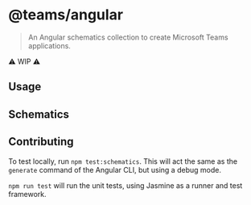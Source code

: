 # @teams/angular

> An Angular schematics collection to create Microsoft Teams applications.

⚠️ WIP ⚠️
 
## Usage

## Schematics

## Contributing

To test locally, run `npm test:schematics`. This will act the same as the `generate` command of the Angular CLI, but using a debug mode.

`npm run test` will run the unit tests, using Jasmine as a runner and test framework.
